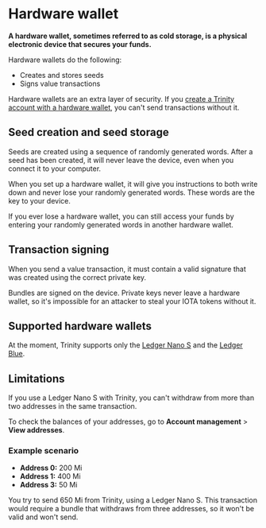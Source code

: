# Hardware wallet

**A hardware wallet, sometimes referred to as cold storage, is a physical electronic device that secures your funds.**

Hardware wallets do the following:
- Creates and stores seeds
- Signs value transactions

Hardware wallets are an extra layer of security. If you [create a Trinity account with a hardware wallet](https://trinity.iota.org/hardware), you can't send transactions without it.

## Seed creation and seed storage

Seeds are created using a sequence of randomly generated words. After a seed has been created, it will never leave the device, even when you connect it to your computer.

When you set up a hardware wallet, it will give you instructions to both write down and never lose your randomly generated words. These words are the key to your device.

If you ever lose a hardware wallet, you can still access your funds by entering your randomly generated words in another hardware wallet.

## Transaction signing

When you send a value transaction, it must contain a valid signature that was created using the correct private key.

Bundles are signed on the device. Private keys never leave a hardware wallet, so it's impossible for an attacker to steal your IOTA tokens without it.

## Supported hardware wallets

At the moment, Trinity supports only the [Ledger Nano S](https://www.ledger.com/products/ledger-nano-s) and the [Ledger Blue](https://www.ledger.com/products/ledger-blue).

## Limitations

If you use a Ledger Nano S with Trinity, you can't withdraw from more than two addresses in the same transaction.

To check the balances of your addresses, go to **Account management** > **View addresses**.

### Example scenario

- **Address 0:** 200 Mi
- **Address 1:** 400 Mi
- **Address 3:** 50 Mi

You try to send 650 Mi from Trinity, using a Ledger Nano S. This transaction would require a bundle that withdraws from three addresses, so it won't be valid and won't send.


